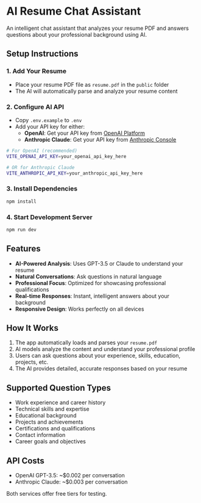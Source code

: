 # AI Resume Chat Assistant

An intelligent chat assistant that analyzes your resume PDF and answers questions about your professional background using AI.

## Setup Instructions

### 1. Add Your Resume
- Place your resume PDF file as `resume.pdf` in the `public` folder
- The AI will automatically parse and analyze your resume content

### 2. Configure AI API
- Copy `.env.example` to `.env`
- Add your API key for either:
  - **OpenAI**: Get your API key from [OpenAI Platform](https://platform.openai.com/api-keys)
  - **Anthropic Claude**: Get your API key from [Anthropic Console](https://console.anthropic.com/)

```bash
# For OpenAI (recommended)
VITE_OPENAI_API_KEY=your_openai_api_key_here

# OR for Anthropic Claude
VITE_ANTHROPIC_API_KEY=your_anthropic_api_key_here
```

### 3. Install Dependencies
```bash
npm install
```

### 4. Start Development Server
```bash
npm run dev
```

## Features

- **AI-Powered Analysis**: Uses GPT-3.5 or Claude to understand your resume
- **Natural Conversations**: Ask questions in natural language
- **Professional Focus**: Optimized for showcasing professional qualifications
- **Real-time Responses**: Instant, intelligent answers about your background
- **Responsive Design**: Works perfectly on all devices

## How It Works

1. The app automatically loads and parses your `resume.pdf`
2. AI models analyze the content and understand your professional profile
3. Users can ask questions about your experience, skills, education, projects, etc.
4. The AI provides detailed, accurate responses based on your resume

## Supported Question Types

- Work experience and career history
- Technical skills and expertise
- Educational background
- Projects and achievements
- Certifications and qualifications
- Contact information
- Career goals and objectives

## API Costs

- OpenAI GPT-3.5: ~$0.002 per conversation
- Anthropic Claude: ~$0.003 per conversation

Both services offer free tiers for testing.